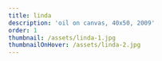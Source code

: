 ```yaml
---
title: linda
description: 'oil on canvas, 40x50, 2009'
order: 1
thumbnail: /assets/linda-1.jpg
thumbnailOnHover: /assets/linda-2.jpg
---
```


